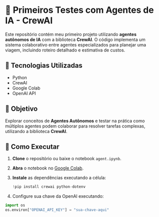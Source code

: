 # 🤖 Primeiros Testes com Agentes de IA - CrewAI

Este repositório contém meu primeiro projeto utilizando **agentes autônomos de IA** com a biblioteca **CrewAI**. O código implementa um sistema colaborativo entre agentes especializados para planejar uma viagem, incluindo roteiro detalhado e estimativa de custos.

## 🚀 Tecnologias Utilizadas

- Python
- CrewAI
- Google Colab
- OpenAI API

## 🎯 Objetivo

Explorar conceitos de **Agentes Autônomos** e testar na prática como múltiplos agentes podem colaborar para resolver tarefas complexas, utilizando a biblioteca **CrewAI**.

## 📝 Como Executar

1. **Clone** o repositório ou baixe o notebook `agent.ipynb`.
2. **Abra** o notebook no [Google Colab](https://colab.research.google.com).
3. **Instale** as dependências executando a célula:

   ```python
   !pip install crewai python-dotenv
4. Configure sua chave da OpenAI executando:
```python
import os
os.environ["OPENAI_API_KEY"] = "sua-chave-aqui"

